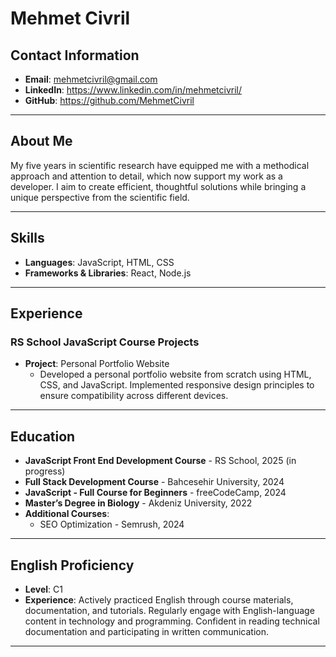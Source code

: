 # Mehmet Civril

## Contact Information
- **Email**: mehmetcivril@gmail.com
- **LinkedIn**: https://www.linkedin.com/in/mehmetcivril/
- **GitHub**: https://github.com/MehmetCivril

---

## About Me
My five years in scientific research have equipped me with a methodical approach and attention to detail, which now support my work as a developer. I aim to create efficient, thoughtful solutions while bringing a unique perspective from the scientific field.

---

## Skills
- **Languages**: JavaScript, HTML, CSS
- **Frameworks & Libraries**: React, Node.js
  
---


## Experience
### RS School JavaScript Course Projects
- **Project**: Personal Portfolio Website
  - Developed a personal portfolio website from scratch using HTML, CSS, and JavaScript. Implemented responsive design principles to ensure compatibility across different devices.


---

## Education
- **JavaScript Front End Development Course** - RS School, 2025 (in progress)
- **Full Stack Development Course** - Bahcesehir University, 2024
- **JavaScript - Full Course for Beginners** - freeCodeCamp, 2024
- **Master’s Degree in Biology** - Akdeniz University, 2022
- **Additional Courses**:
  - SEO Optimization - Semrush, 2024

---

## English Proficiency
- **Level**: C1
- **Experience**: Actively practiced English through course materials, documentation, and tutorials. Regularly engage with English-language content in technology and programming. Confident in reading technical documentation and participating in written communication.

---
